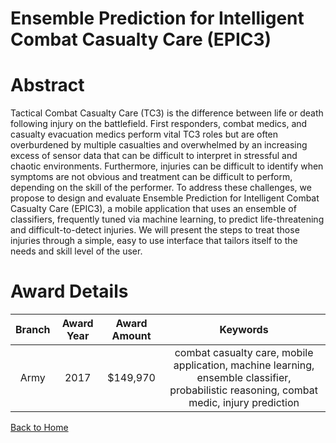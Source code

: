 
Ensemble Prediction for Intelligent Combat Casualty Care (EPIC3)
================================================================

# Abstract


Tactical Combat Casualty Care (TC3) is the difference between life or death following injury on the battlefield. First responders, combat medics, and casualty evacuation medics perform vital TC3 roles but are often overburdened by multiple casualties and overwhelmed by an increasing excess of sensor data that can be difficult to interpret in stressful and chaotic environments. Furthermore, injuries can be difficult to identify when symptoms are not obvious and treatment can be difficult to perform, depending on the skill of the performer. To address these challenges, we propose to design and evaluate Ensemble Prediction for Intelligent Combat Casualty Care (EPIC3), a mobile application that uses an ensemble of classifiers, frequently tuned via machine learning, to predict life-threatening and difficult-to-detect injuries. We will present the steps to treat those injuries through a simple, easy to use interface that tailors itself to the needs and skill level of the user.  

# Award Details

|Branch|Award Year|Award Amount|Keywords|
| :---: | :---: | :---: | :---: |
|Army|2017|$149,970|combat casualty care, mobile application, machine learning, ensemble classifier, probabilistic reasoning, combat medic, injury prediction|
  
  


[Back to Home](https://github.com/chrischow/dod_sbir_awards#996)